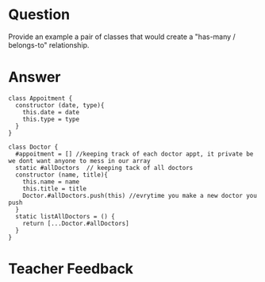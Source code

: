 # Question

Provide an example a pair of classes that would create a "has-many / belongs-to" relationship.

# Answer
```
class Appoitment {
  constructor (date, type){
    this.date = date
    this.type = type
  }
}

class Doctor {
  #appoitment = [] //keeping track of each doctor appt, it private be we dont want anyone to mess in our array
  static #allDoctors  // keeping tack of all doctors
  constructor (name, title){
    this.name = name 
    this.title = title
    Doctor.#allDoctors.push(this) //evrytime you make a new doctor you push
  }
  static listAllDoctors = () {
    return [...Doctor.#allDoctors]
  }
}

```

# Teacher Feedback